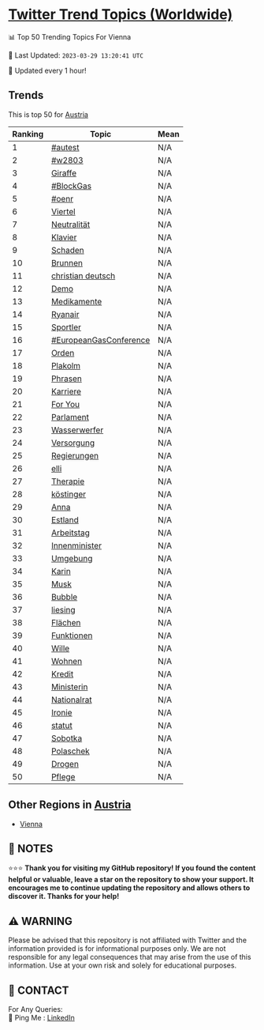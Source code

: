 [Twitter Trend Topics (Worldwide)](https://github.com/ErcinDedeoglu/Twitter-Trend-Topics)
==========


📊 Top 50 Trending Topics For Vienna

📆 Last Updated: `2023-03-29 13:20:41 UTC`

🔧 Updated every 1 hour!


## Trends

This is top 50 for [Austria](</Austria>)

| Ranking | Topic | Mean |
| ------- | ------------ | ------------ |
| 1 | [#autest](http://twitter.com/search?q=%23autest) | N/A |
| 2 | [#w2803](http://twitter.com/search?q=%23w2803) | N/A |
| 3 | [Giraffe](http://twitter.com/search?q=Giraffe) | N/A |
| 4 | [#BlockGas](http://twitter.com/search?q=%23BlockGas) | N/A |
| 5 | [#oenr](http://twitter.com/search?q=%23oenr) | N/A |
| 6 | [Viertel](http://twitter.com/search?q=Viertel) | N/A |
| 7 | [Neutralität](http://twitter.com/search?q=Neutralit%c3%a4t) | N/A |
| 8 | [Klavier](http://twitter.com/search?q=Klavier) | N/A |
| 9 | [Schaden](http://twitter.com/search?q=Schaden) | N/A |
| 10 | [Brunnen](http://twitter.com/search?q=Brunnen) | N/A |
| 11 | [christian deutsch](http://twitter.com/search?q=christian+deutsch) | N/A |
| 12 | [Demo](http://twitter.com/search?q=Demo) | N/A |
| 13 | [Medikamente](http://twitter.com/search?q=Medikamente) | N/A |
| 14 | [Ryanair](http://twitter.com/search?q=Ryanair) | N/A |
| 15 | [Sportler](http://twitter.com/search?q=Sportler) | N/A |
| 16 | [#EuropeanGasConference](http://twitter.com/search?q=%23EuropeanGasConference) | N/A |
| 17 | [Orden](http://twitter.com/search?q=Orden) | N/A |
| 18 | [Plakolm](http://twitter.com/search?q=Plakolm) | N/A |
| 19 | [Phrasen](http://twitter.com/search?q=Phrasen) | N/A |
| 20 | [Karriere](http://twitter.com/search?q=Karriere) | N/A |
| 21 | [For You](http://twitter.com/search?q=For+You) | N/A |
| 22 | [Parlament](http://twitter.com/search?q=Parlament) | N/A |
| 23 | [Wasserwerfer](http://twitter.com/search?q=Wasserwerfer) | N/A |
| 24 | [Versorgung](http://twitter.com/search?q=Versorgung) | N/A |
| 25 | [Regierungen](http://twitter.com/search?q=Regierungen) | N/A |
| 26 | [elli](http://twitter.com/search?q=elli) | N/A |
| 27 | [Therapie](http://twitter.com/search?q=Therapie) | N/A |
| 28 | [köstinger](http://twitter.com/search?q=k%c3%b6stinger) | N/A |
| 29 | [Anna](http://twitter.com/search?q=Anna) | N/A |
| 30 | [Estland](http://twitter.com/search?q=Estland) | N/A |
| 31 | [Arbeitstag](http://twitter.com/search?q=Arbeitstag) | N/A |
| 32 | [Innenminister](http://twitter.com/search?q=Innenminister) | N/A |
| 33 | [Umgebung](http://twitter.com/search?q=Umgebung) | N/A |
| 34 | [Karin](http://twitter.com/search?q=Karin) | N/A |
| 35 | [Musk](http://twitter.com/search?q=Musk) | N/A |
| 36 | [Bubble](http://twitter.com/search?q=Bubble) | N/A |
| 37 | [liesing](http://twitter.com/search?q=liesing) | N/A |
| 38 | [Flächen](http://twitter.com/search?q=Fl%c3%a4chen) | N/A |
| 39 | [Funktionen](http://twitter.com/search?q=Funktionen) | N/A |
| 40 | [Wille](http://twitter.com/search?q=Wille) | N/A |
| 41 | [Wohnen](http://twitter.com/search?q=Wohnen) | N/A |
| 42 | [Kredit](http://twitter.com/search?q=Kredit) | N/A |
| 43 | [Ministerin](http://twitter.com/search?q=Ministerin) | N/A |
| 44 | [Nationalrat](http://twitter.com/search?q=Nationalrat) | N/A |
| 45 | [Ironie](http://twitter.com/search?q=Ironie) | N/A |
| 46 | [statut](http://twitter.com/search?q=statut) | N/A |
| 47 | [Sobotka](http://twitter.com/search?q=Sobotka) | N/A |
| 48 | [Polaschek](http://twitter.com/search?q=Polaschek) | N/A |
| 49 | [Drogen](http://twitter.com/search?q=Drogen) | N/A |
| 50 | [Pflege](http://twitter.com/search?q=Pflege) | N/A |



## Other Regions in [Austria](</Austria>)

* [Vienna](</Austria/Vienna.md>)



## 📝 NOTES

⭐⭐⭐ **Thank you for visiting my GitHub repository! If you found the content helpful or valuable, leave a star on the repository to show your support. It encourages me to continue updating the repository and allows others to discover it. Thanks for your help!**


## ⚠️ WARNING

Please be advised that this repository is not affiliated with Twitter and the information provided is for informational purposes only. We are not responsible for any legal consequences that may arise from the use of this information. Use at your own risk and solely for educational purposes.


## 📨 CONTACT

 For Any Queries:  
            🏓 Ping Me : [LinkedIn](https://www.linkedin.com/in/ercindedeoglu/)
